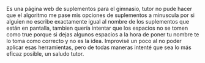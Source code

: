 Es una página web de suplementos para el gimnasio, tutor no pude hacer que el algoritmo me pase mis opciones
de suplementos a minuscula por si alguien no escribe exactamente igual al nombre de los suplementos que están en pantalla, tambien quería intentar que los espacios no se tomen como true porque si dejas algunos espacios a la hora de poner tu nombre
te lo toma como correcto y no es la idea. Improvisé un poco al no poder aplicar esas herramientas, pero de todas maneras intenté que sea lo más eficaz posible, un saludo tutor.
